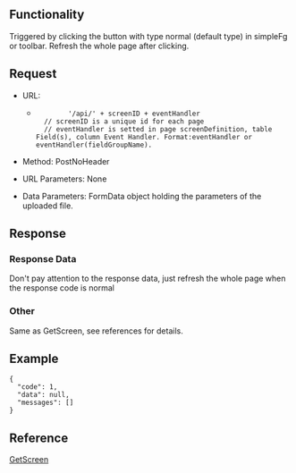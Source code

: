## Functionality

Triggered by clicking the button with type normal (default type) in simpleFg
or toolbar. Refresh the whole page after clicking.

## Request

  * URL: 
    *             '/api/' + screenID + eventHandler
            // screenID is a unique id for each page
            // eventHandler is setted in page screenDefinition, table Field(s), column Event Handler. Format:eventHandler or eventHandler(fieldGroupName).
        

  

  * Method: PostNoHeader

  

  * URL Parameters: None

  

  * Data Parameters: FormData object holding the parameters of the uploaded file.

## Response

### Response Data

Don't pay attention to the response data, just refresh the whole page when the
response code is normal

### Other

Same as GetScreen, see references for details.

## Example

    
    
    {
      "code": 1,
      "data": null,
      "messages": []
    }
    

## Reference

[GetScreen](GetScreen.md "GetScreen")


